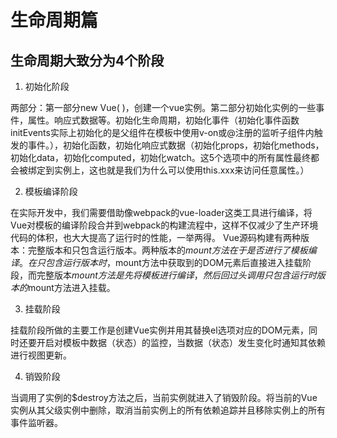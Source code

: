 # 生命周期篇

## 生命周期大致分为4个阶段

1. 初始化阶段

两部分：第一部分new Vue( )，创建一个vue实例。第二部分初始化实例的一些事件，属性。响应式数据等。初始化生命周期，初始化事件（初始化事件函数initEvents实际上初始化的是父组件在模板中使用v-on或@注册的监听子组件内触发的事件。），初始化函数，初始化响应式数据（初始化props，初始化methods，初始化data，初始化computed，初始化watch。这5个选项中的所有属性最终都会被绑定到实例上，这也就是我们为什么可以使用this.xxx来访问任意属性。）

2. 模板编译阶段

在实际开发中，我们需要借助像webpack的vue-loader这类工具进行编译，将Vue对模板的编译阶段合并到webpack的构建流程中，这样不仅减少了生产环境代码的体积，也大大提高了运行时的性能，一举两得。
Vue源码构建有两种版本：完整版本和只包含运行版本。两种版本的$mount方法在于是否进行了模板编译。在只包含运行版本时，$mount方法中获取到的DOM元素后直接进入挂载阶段，而完整版本$mount方法是先将模板进行编译，然后回过头调用只包含运行时版本的$mount方法进入挂载。

3. 挂载阶段

挂载阶段所做的主要工作是创建Vue实例并用其替换el选项对应的DOM元素，同时还要开启对模板中数据（状态）的监控，当数据（状态）发生变化时通知其依赖进行视图更新。

4. 销毁阶段

当调用了实例的$destroy方法之后，当前实例就进入了销毁阶段。将当前的Vue实例从其父级实例中删除，取消当前实例上的所有依赖追踪并且移除实例上的所有事件监听器。
